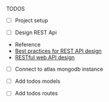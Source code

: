 TODOS

- [ ] Project setup

- [ ] Design REST Api
- Reference
- [Best practices for REST API design](https://stackoverflow.blog/2020/03/02/best-practices-for-rest-api-design/)
- [RESTful web API design](https://docs.microsoft.com/en-us/azure/architecture/best-practices/api-design)

- [ ] Connect to atlas mongodb instance

- [ ] Add todos models
- [ ] Add todos routes
